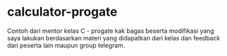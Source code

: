 # calculator-progate
Contoh dari mentor kelas C - progate kak bagas beserta modifikasi yang saya lakukan berdasarkan materi yang didapatkan dari kelas dan feedback dari peserta lain maupun group telegram.